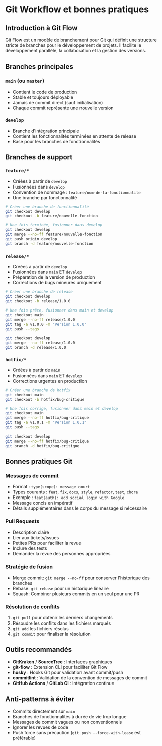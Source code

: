 # Git Workflow et bonnes pratiques

## Introduction à Git Flow

Git Flow est un modèle de branchement pour Git qui définit une structure stricte de branches pour le développement de projets. Il facilite le développement parallèle, la collaboration et la gestion des versions.

## Branches principales

### `main` (ou `master`)

- Contient le code de production
- Stable et toujours déployable
- Jamais de commit direct (sauf initialisation)
- Chaque commit représente une nouvelle version

### `develop`

- Branche d'intégration principale
- Contient les fonctionnalités terminées en attente de release
- Base pour les branches de fonctionnalités

## Branches de support

### `feature/*`

- Créées à partir de `develop`
- Fusionnées dans `develop`
- Convention de nommage : `feature/nom-de-la-fonctionnalite`
- Une branche par fonctionnalité

```bash
# Créer une branche de fonctionnalité
git checkout develop
git checkout -b feature/nouvelle-fonction

# Une fois terminée, fusionner dans develop
git checkout develop
git merge --no-ff feature/nouvelle-fonction
git push origin develop
git branch -d feature/nouvelle-fonction
```

### `release/*`

- Créées à partir de `develop`
- Fusionnées dans `main` ET `develop`
- Préparation de la version de production
- Corrections de bugs mineures uniquement

```bash
# Créer une branche de release
git checkout develop
git checkout -b release/1.0.0

# Une fois prête, fusionner dans main et develop
git checkout main
git merge --no-ff release/1.0.0
git tag -a v1.0.0 -m "Version 1.0.0"
git push --tags

git checkout develop
git merge --no-ff release/1.0.0
git branch -d release/1.0.0
```

### `hotfix/*`

- Créées à partir de `main`
- Fusionnées dans `main` ET `develop`
- Corrections urgentes en production

```bash
# Créer une branche de hotfix
git checkout main
git checkout -b hotfix/bug-critique

# Une fois corrigé, fusionner dans main et develop
git checkout main
git merge --no-ff hotfix/bug-critique
git tag -a v1.0.1 -m "Version 1.0.1"
git push --tags

git checkout develop
git merge --no-ff hotfix/bug-critique
git branch -d hotfix/bug-critique
```

## Bonnes pratiques Git

### Messages de commit

- Format : `type(scope): message court`
- Types courants : `feat`, `fix`, `docs`, `style`, `refactor`, `test`, `chore`
- Exemple : `feat(auth): add social login with Google`
- Message concis en impératif
- Détails supplémentaires dans le corps du message si nécessaire

### Pull Requests

- Description claire
- Lier aux tickets/issues
- Petites PRs pour faciliter la revue
- Inclure des tests
- Demander la revue des personnes appropriées

### Stratégie de fusion

- Merge commit: `git merge --no-ff` pour conserver l'historique des branches
- Rebase: `git rebase` pour un historique linéaire
- Squash: Combiner plusieurs commits en un seul pour une PR

### Résolution de conflits

1. `git pull` pour obtenir les derniers changements
2. Résoudre les conflits dans les fichiers marqués
3. `git add` les fichiers résolus
4. `git commit` pour finaliser la résolution

## Outils recommandés

- **GitKraken** / **SourceTree** : Interfaces graphiques
- **git-flow** : Extension CLI pour faciliter Git Flow
- **husky** : Hooks Git pour validation avant commit/push
- **commitlint** : Validation de la convention de messages de commit
- **GitHub Actions** / **GitLab CI** : Intégration continue

## Anti-patterns à éviter

- Commits directement sur `main`
- Branches de fonctionnalités à durée de vie trop longue
- Messages de commit vagues ou non conventionnels
- Ignorer les revues de code
- Push force sans précaution (`git push --force-with-lease` est préférable)
